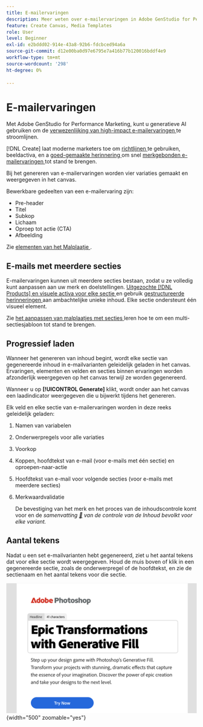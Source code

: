 ```yaml
---
title: E-mailervaringen
description: Meer weten over e-mailervaringen in Adobe GenStudio for Performance Marketing?
feature: Create Canvas, Media Templates
role: User
level: Beginner
exl-id: e2bddd02-914e-43a8-92b6-fdcbced94a6a
source-git-commit: d12e00ba0d97e6795e7a416b77b120016bddf4e9
workflow-type: tm+mt
source-wordcount: '298'
ht-degree: 0%

---
```


# E-mailervaringen

Met Adobe GenStudio for Performance Marketing, kunt u generatieve AI gebruiken om de [ verwezenlijking van high-impact e-mailervaringen ](/help/user-guide/create/create-email-experience.md) te stroomlijnen.

[!DNL Create] laat moderne marketers toe om [ richtlijnen ](/help/user-guide/guidelines/overview.md) te gebruiken, beeldactiva, en a [ goed-gemaakte herinnering ](/help/user-guide/effective-prompts.md) om snel [ merkgebonden e-mailervaringen ](/help/user-guide/create/create-email-experience.md) tot stand te brengen.

Bij het genereren van e-mailervaringen worden vier variaties gemaakt en weergegeven in het canvas.

Bewerkbare gedeelten van een e-mailervaring zijn:

* Pre-header
* Titel
* Subkop
* Lichaam
* Oproep tot actie (CTA)
* Afbeelding

Zie [ elementen van het Malplaatje ](/help/user-guide/content/use-templates.md#template-elements).

<!-- ## Email capabilities

Content creators and marketers can produce brand-consistent email experiences in GenStudio for Performance Marketing. -->

## E-mails met meerdere secties

E-mailervaringen kunnen uit meerdere secties bestaan, zodat u ze volledig kunt aanpassen aan uw merk en doelstellingen. [ Uitgezochte  [!DNL Products]  en visuele activa voor elke sectie ](/help/user-guide/create/create-email-experience.md#add-parameters) en gebruik [ gestructureerde herinneringen ](/help/user-guide/effective-prompts.md#structured-prompts) aan ambachtelijke unieke inhoud. Elke sectie ondersteunt één visueel element.

Zie [ het aanpassen van malplaatjes met secties ](/help/user-guide/content/customize-template.md#sections-or-groups) leren hoe te om een multi-sectiesjabloon tot stand te brengen.

## Progressief laden

Wanneer het genereren van inhoud begint, wordt elke sectie van gegenereerde inhoud in e-mailvarianten geleidelijk geladen in het canvas. Ervaringen, elementen en velden en secties binnen ervaringen worden afzonderlijk weergegeven op het canvas terwijl ze worden gegenereerd.

Wanneer u op **[!UICONTROL Generate]** klikt, wordt onder aan het canvas een laadindicator weergegeven die u bijwerkt tijdens het genereren.

Elk veld en elke sectie van e-mailervaringen worden in deze reeks geleidelijk geladen:

1. Namen van variabelen
1. Onderwerpregels voor alle variaties
1. Voorkop
1. Koppen, hoofdtekst van e-mail (voor e-mails met één sectie) en oproepen-naar-actie
1. Hoofdtekst van e-mail voor volgende secties (voor e-mails met meerdere secties)
1. Merkwaardvalidatie

   De bevestiging van het merk en het proces van de inhoudscontrole komt voor en de _samenvatting [&#128279;](/help/user-guide/guidelines/brand-validation.md#content-check-summary) van de controle van de Inhoud bevolkt voor elke variant._

## Aantal tekens

Nadat u een set e-mailvarianten hebt gegenereerd, ziet u het aantal tekens dat voor elke sectie wordt weergegeven. Houd de muis boven of klik in een gegenereerde sectie, zoals de onderwerpregel of de hoofdtekst, en zie de sectienaam en het aantal tekens voor die sectie.

![ Aantal van het Karakter ](/help/assets/character-count.png){width="500" zoomable="yes"}
